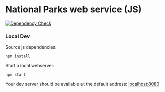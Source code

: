 # National Parks web service (JS)

[![Dependency Check](http://img.shields.io/david/openshift-roadshow/nationalparks-js.svg)](https://david-dm.org/openshift-roadshow/nationalparks-js)

### Local Dev
Source js dependencies:

    npm install

Start a local webserver:

    npm start

Your dev server should be available at the default address: [localhost:8080](http://localhost:8080)
